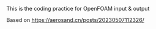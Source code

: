 This is the coding practice for OpenFOAM input & output

Based on https://aerosand.cn/posts/20230507112326/